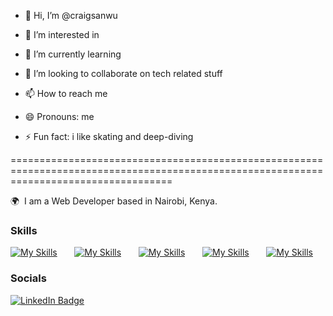 - 👋 Hi, I’m @craigsanwu
- 👀 I’m interested in 
- 🌱 I’m currently learning 
- 💞️ I’m looking to collaborate on tech related stuff 
- 📫 How to reach me 

- 😄 Pronouns: me
- ⚡ Fun fact: i like skating and deep-diving

<!---
craigsanwu/craigsanwu is a ✨ special ✨ repository because its `README.md` (this file) appears on your GitHub profile.
You can click the Preview link to take a look at your changes.


Hi! My name is Craig 😄--->
========================================================================================================================================

🌍  I am a Web Developer based in Nairobi, Kenya.
<br/>

### Skills

[![My Skills](https://skillicons.dev/icons?i=html,css)](https://skillicons.dev) &nbsp;&nbsp;&nbsp;&nbsp;&nbsp; [![My Skills](https://skillicons.dev/icons?i=js,ts)](https://skillicons.dev) &nbsp;&nbsp;&nbsp;&nbsp;&nbsp; [![My Skills](https://skillicons.dev/icons?i=react,next)](https://skillicons.dev) &nbsp;&nbsp;&nbsp;&nbsp;&nbsp; [![My Skills](https://skillicons.dev/icons?i=tailwind,scss)](https://skillicons.dev) &nbsp;&nbsp;&nbsp;&nbsp;&nbsp; [![My Skills](https://skillicons.dev/icons?i=figma)](https://skillicons.dev)
<br/>







<!--**Frontend Development:** `React` `Next.js` `TypeScript` `Tailwind` `Material-UI` `Framer-Motion`
 
**Version Control:** `Git` `GitLab` `Bitbucket`

**Backend Development:** `Nest.js` `GraphQL` `Firebase`

**Testing:** `Cypress` `Playwright` `Vitest` `Postman` `Insomnia`

**Others:** `Storybook` `Zustand` `A11y` `Scrum` `Confluence` `Jira`
-->
### Socials

<div id="badges">
  <a href="https://www.linkedin.com/in/craig-dallurs/">
    <img src="https://img.shields.io/badge/LinkedIn-blue?style=for-the-badge&logo=linkedin&logoColor=white" alt="LinkedIn Badge"/>
  </a>
</div>
